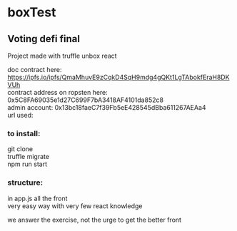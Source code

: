 # boxTest  

## Voting defi final  

Project made with truffle unbox react  
  
doc contract here: https://ipfs.io/ipfs/QmaMhuvE9zCqkD4SqH9mdg4gQKt1LgTAbokfEraH8DKVUh  
contract address on ropsten here: 0x5C8FA69035e1d27C699F7bA3418AF4101da852c8  
admin account: 0x13bc18faeC7f39Fb5eE428545dBba611267AEAa4  
url used:
  
### to install:
git clone  
truffle migrate  
npm run start  
  
### structure:  
  
in app.js all the front  
very easy way with very few react knowledge  
  
we answer the exercise, not the urge to get the better front  